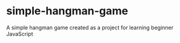 simple-hangman-game
===================

A simple hangman game created as a project for learning beginner JavaScript
